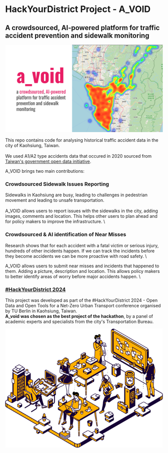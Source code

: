 # HackYourDistrict Project - A_VOID
## A crowdsourced, AI-powered platform for traffic accident prevention and sidewalk monitoring
![a_void](https://github.com/epz0/HYD_a_void/blob/main/images/aviod.jpg?raw=true)

This repo contains code for analysing historical traffic accident data in the city of Kaohsiung, Taiwan.\
\
We used A1/A2 type accidents data that occured in 2020 sourced from [Taiwan's government open data initiative](https://data.gov.tw/en/datasets/12197).

A_VOID brings two main contributions:
### Crowdsourced Sidewalk Issues Reporting 
Sidewalks in Kaohsiung are busy, leading to challenges in pedestrian movement and leading to unsafe transportation.\
\
A_VOID allows users to report issues with the sidewalks in the city, adding images, comments and location. This helps other users to plan ahead and for policy makers to improve the infrastructure. \

### Crowdsourced & AI identification of Near Misses
Research shows that for each accident with a fatal victim or serious injury, hundreds of other incidents happen. If we can track the incidents before they become accidents we can be more proactive with road safety. \

A_VOID allows users to submit near misses and incidents that happened to them. Adding a picture, description and location. This allows policy makers to better identify areas of worry before major accidents happen. \

### [#HackYourDistrict 2024](https://www.tu.berlin/en/arte/research/projects/hackyourdistrict/hackyourdistrict-2024)
This project was developed as part of the #HackYourDistrict 2024 - Open Data and Open Tools for a Net-Zero Urban Transport conference organised by TU Berlin in Kaohsiung, Taiwan.\
**A_void was chosen as the best project of the hackathon**, by a panel of academic experts and specialists from the city's Transportation Bureau.

![HYD](https://github.com/epz0/HYD_a_void/raw/refs/heads/main/images/Logo_HackYourDistrict.webp)

